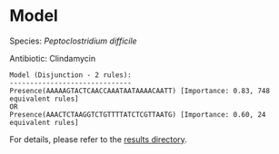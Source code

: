 
# Model

Species: *Peptoclostridium difficile*

Antibiotic: Clindamycin

```
Model (Disjunction - 2 rules):
------------------------------
Presence(AAAAAGTACTCAACCAAATAATAAAACAATT) [Importance: 0.83, 748 equivalent rules]
OR
Presence(AAACTCTAAGGTCTGTTTTATCTCGTTAATG) [Importance: 0.60, 24 equivalent rules]

```

For details, please refer to the [results directory](../../../../../results/scm_b/peptoclostridium%20difficile/clindamycin/repeat_9/).

